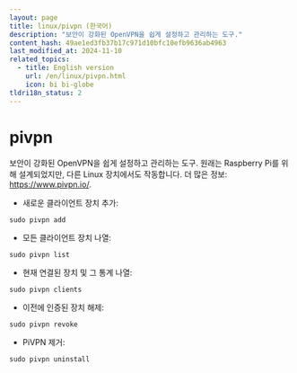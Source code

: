 ```yaml
---
layout: page
title: linux/pivpn (한국어)
description: "보안이 강화된 OpenVPN을 쉽게 설정하고 관리하는 도구."
content_hash: 49ae1ed3fb37b17c971d10bfc10efb9636ab4963
last_modified_at: 2024-11-10
related_topics:
  - title: English version
    url: /en/linux/pivpn.html
    icon: bi bi-globe
tldri18n_status: 2
---
```

# pivpn

보안이 강화된 OpenVPN을 쉽게 설정하고 관리하는 도구.
원래는 Raspberry Pi를 위해 설계되었지만, 다른 Linux 장치에서도 작동합니다.
더 많은 정보: <https://www.pivpn.io/>.

- 새로운 클라이언트 장치 추가:

`sudo pivpn add`

- 모든 클라이언트 장치 나열:

`sudo pivpn list`

- 현재 연결된 장치 및 그 통계 나열:

`sudo pivpn clients`

- 이전에 인증된 장치 해제:

`sudo pivpn revoke`

- PiVPN 제거:

`sudo pivpn uninstall`
